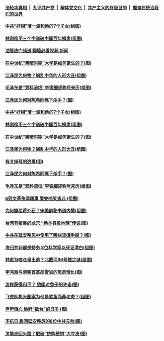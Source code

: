 ####  [法轮功真相](../../../../basic/blob/master/README.md?t=11150631) &nbsp;|&nbsp; [九评共产党](../../../../9ping.md/blob/master/README.md?t=11150631) &nbsp;|&nbsp; [解体党文化](../../../../jtdwh.md/blob/master/README.md?t=11150631)  &nbsp;|&nbsp; [共产主义的终极目的](../../../../gczydzjmd.md/blob/master/README.md?t=11150631) &nbsp;|&nbsp; [魔鬼在统治我们的世界](../../../../mgztzwmdsj.md/blob/master/README.md?t=11150631) 

#### [中共“奸相”薄一波和他的7个子女(组图)](../pages/p6/1020152.md?t=11150631) 

#### [林则徐用三个字道破中国百年祸患(组图)](../pages/p6/1021363.md?t=11150631) 

#### [油管热门频道 翻墙必看视频 新闻](http://129.146.143.75:81/youtube.html?11150631)

#### [在中世纪“黑暗时期”大学是如何诞生的？(图)](../pages/p6/1021601.md?t=11150631) 

#### [江泽民为何物？祸乱中华的人形大丑(组图)](../pages/p6/1020774.md?t=11150631) 

#### [毛泽东是“双料流氓”李锐细述称号来历(组图)](../pages/p6/1021238.md?t=11150631) 

#### [江泽民为何对陈希同痛下杀手？(图)](../pages/p6/1021167.md?t=11150631) 

#### [中共“奸相”薄一波和他的7个子女(组图)](../pages/p6/1020152.md?t=11150631) 

#### [林则徐用三个字道破中国百年祸患(组图)](../pages/p6/1021363.md?t=11150631) 

#### [在中世纪“黑暗时期”大学是如何诞生的？(图)](../pages/p6/1021601.md?t=11150631) 

#### [江泽民为何物？祸乱中华的人形大丑(组图)](../pages/p6/1020774.md?t=11150631) 

#### [有关绰号的逸事(图)](../pages/p6/1021239.md?t=11150631) 

#### [江泽民为何对陈希同痛下杀手？(图)](../pages/p6/1021167.md?t=11150631) 

#### [毛泽东是“双料流氓”李锐细述称号来历(组图)](../pages/p6/1021238.md?t=11150631) 

#### [6则文革佚闻趣事 看完啼笑皆非 (组图)](../pages/p6/1021013.md?t=11150631) 

#### [为何嫁给蒋介石？宋美龄秘书道内情(组图)](../pages/p6/1021230.md?t=11150631) 

#### [台湾有密集的龙穴 “杨本县败地理”传说(图)](../pages/p6/1021284.md?t=11150631) 

#### [中共在延安整风中使用了哪些流氓手段？(图)](../pages/p6/1021165.md?t=11150631) 

#### [海归并非都是特务 8位科学家以死证清白(组图)](../pages/p6/1020575.md?t=11150631) 

#### [林彪为啥仓皇出逃？北戴河96号楼之谜(组图)](../pages/p6/1021351.md?t=11150631) 


#### [李鸿章与清朝首富胡雪岩的恩怨情仇(图)](../pages/p6/1021095.md?t=11150631) 

#### [怎样获得和平？ 狼国对兔子的许诺(图)](../pages/p6/1021377.md?t=11150631) 

#### [飞虎队机头图案为何是鲨鱼而非老虎？(组图)](../pages/p6/1021312.md?t=11150631) 

#### [声声惊心 偷听“敌台”的日子 (图)](../pages/p6/1021232.md?t=11150631) 

#### [不抗日 跑回延安整风的8位中共元帅(图)](../pages/p6/1021228.md?t=11150631) 

#### [怎能走回头路？戳破“统购统销”大牛皮(图)](../pages/p6/1021324.md?t=11150631) 

<img src='http://gfw-breaker.win/goodnews/indexes/p6.md' width='0px' height='0px'/>
